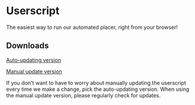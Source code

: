 # Userscript

The easiest way to run our automated placer, right from your browser!

## Downloads

[Auto-updating version](https://github.com/Visne/Userscript/releases/download/latest/vegan-r-place-userscript-autoupdater.user.js)

[Manual update version](https://github.com/Visne/Userscript/releases/download/latest/vegan-r-place-userscript.user.js)

If you don't want to have to worry about manually updating the userscript every time we make a change, pick the
auto-updating version. When using the manual update version, please regularly check for updates.

